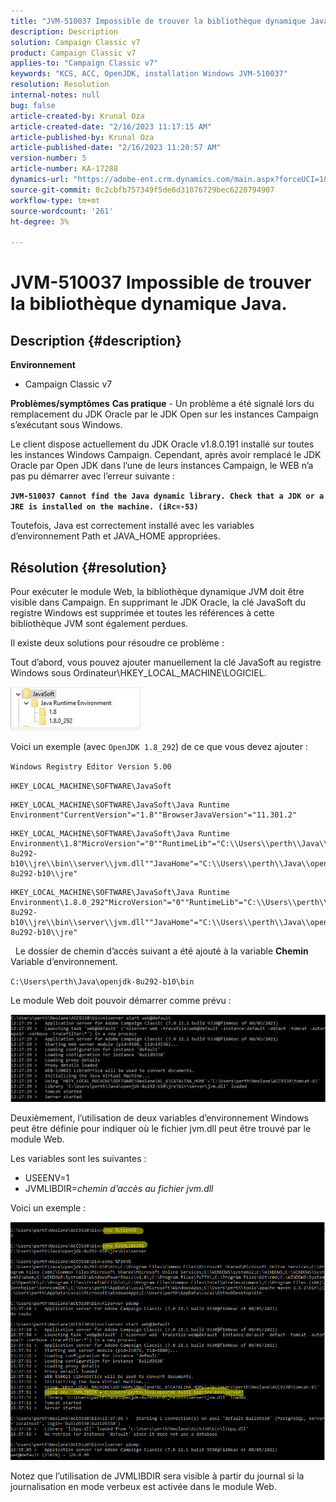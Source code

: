 ```yaml
---
title: "JVM-510037 Impossible de trouver la bibliothèque dynamique Java."
description: Description
solution: Campaign Classic v7
product: Campaign Classic v7
applies-to: "Campaign Classic v7"
keywords: "KCS, ACC, OpenJDK, installation Windows JVM-510037"
resolution: Resolution
internal-notes: null
bug: false
article-created-by: Krunal Oza
article-created-date: "2/16/2023 11:17:15 AM"
article-published-by: Krunal Oza
article-published-date: "2/16/2023 11:20:57 AM"
version-number: 5
article-number: KA-17288
dynamics-url: "https://adobe-ent.crm.dynamics.com/main.aspx?forceUCI=1&pagetype=entityrecord&etn=knowledgearticle&id=25e60777-ebad-ed11-aad1-6045bd006793"
source-git-commit: 8c2cbfb757349f5de6d31076729bec6220794907
workflow-type: tm+mt
source-wordcount: '261'
ht-degree: 3%

---
```


# JVM-510037 Impossible de trouver la bibliothèque dynamique Java.

## Description {#description}

<b>Environnement</b>
- Campaign Classic v7



<b>Problèmes/symptômes</b>
<b>Cas pratique</b> - Un problème a été signalé lors du remplacement du JDK Oracle par le JDK Open sur les instances Campaign s’exécutant sous Windows.

Le client dispose actuellement du JDK Oracle v1.8.0.191 installé sur toutes les instances Windows Campaign. Cependant, après avoir remplacé le JDK Oracle par Open JDK dans l’une de leurs instances Campaign, le WEB n’a pas pu démarrer avec l’erreur suivante :

<b>`JVM-510037 Cannot find the Java dynamic library. Check that a JDK or a JRE is installed on the machine. (iRc=-53)`</b>

Toutefois, Java est correctement installé avec les variables d’environnement Path et JAVA_HOME appropriées.


## Résolution {#resolution}


Pour exécuter le module Web, la bibliothèque dynamique JVM doit être visible dans Campaign. En supprimant le JDK Oracle, la clé JavaSoft du registre Windows est supprimée et toutes les références à cette bibliothèque JVM sont également perdues.

Il existe deux solutions pour résoudre ce problème :

Tout d’abord, vous pouvez ajouter manuellement la clé JavaSoft au registre Windows sous Ordinateur\HKEY_LOCAL_MACHINE\LOGICIEL.

![](assets/de72732e-d310-ec11-b6e6-000d3a597e01.png)

Voici un exemple (avec `OpenJDK 1.8_292`) de ce que vous devez ajouter :

`Windows Registry Editor Version 5.00`

`HKEY_LOCAL_MACHINE\SOFTWARE\JavaSoft`




```
HKEY_LOCAL_MACHINE\SOFTWARE\JavaSoft\Java Runtime Environment"CurrentVersion"="1.8""BrowserJavaVersion"="11.301.2"
```





```
HKEY_LOCAL_MACHINE\SOFTWARE\JavaSoft\Java Runtime Environment\1.8"MicroVersion"="0""RuntimeLib"="C:\\Users\\perth\\Java\\openjdk-8u292-b10\\jre\\bin\\server\\jvm.dll""JavaHome"="C:\\Users\\perth\\Java\\openjdk-8u292-b10\\jre"
```





```
HKEY_LOCAL_MACHINE\SOFTWARE\JavaSoft\Java Runtime Environment\1.8.0_292"MicroVersion"="0""RuntimeLib"="C:\\Users\\perth\\Java\\openjdk-8u292-b10\\jre\\bin\\server\\jvm.dll""JavaHome"="C:\\Users\\perth\\Java\\openjdk-8u292-b10\\jre"
```


 
Le dossier de chemin d’accès suivant a été ajouté à la variable <b>Chemin </b>Variable d’environnement.

`C:\Users\perth\Java\openjdk-8u292-b10\bin`

Le module Web doit pouvoir démarrer comme prévu :

![](assets/f9d275cf-d910-ec11-b6e6-000d3a597e01.png)

Deuxièmement, l’utilisation de deux variables d’environnement Windows peut être définie pour indiquer où le fichier jvm.dll peut être trouvé par le module Web.

Les variables sont les suivantes :

- USEENV=1
- JVMLIBDIR=*chemin d’accès au fichier jvm.dll*


Voici un exemple :

![](assets/108e8694-d814-ec11-b6e6-002248047155.png)

Notez que l’utilisation de JVMLIBDIR sera visible à partir du journal si la journalisation en mode verbeux est activée dans le module Web.
